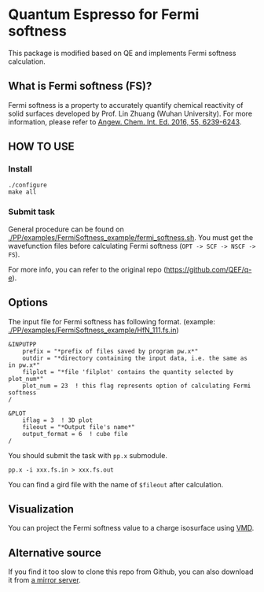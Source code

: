 # Quantum Espresso for Fermi softness

This package is modified based on QE and implements Fermi softness calculation.

## What is Fermi softness (FS)?

Fermi softness is a property to accurately quantify chemical reactivity of solid surfaces developed by Prof. Lin Zhuang (Wuhan University). For more information, please refer to [Angew. Chem. Int. Ed. 2016, 55, 6239-6243](https://doi.org/10.1002/anie.201601824).

## HOW TO USE

### Install

```Shell
./configure
make all
```

### Submit task

General procedure can be found on [./PP/examples/FermiSoftness_example/fermi_softness.sh](https://github.com/idocx/q-e/tree/master/PP/examples/FermiSoftness_example/fermi_softness.sh). You must get the wavefunction files before calculating Fermi softness (`OPT -> SCF -> NSCF -> FS`).

For more info, you can refer to the original repo (https://github.com/QEF/q-e).

## Options

The input file for Fermi softness has following format. (example: [./PP/examples/FermiSoftness_example/HfN_111.fs.in](https://github.com/idocx/q-e/tree/master/PP/examples/FermiSoftness_example/HfN_111.fs.in))

```Fortran
&INPUTPP
	prefix = "*prefix of files saved by program pw.x*"
	outdir = "*directory containing the input data, i.e. the same as in pw.x*"
	filplot = "*file 'filplot' contains the quantity selected by plot_num*"
	plot_num = 23  ! this flag represents option of calculating Fermi softness
/

&PLOT
	iflag = 3  ! 3D plot
	fileout = "*Output file's name*"
	output_format = 6  ! cube file
/
```

You should submit the task with `pp.x` submodule.
```Shell
pp.x -i xxx.fs.in > xxx.fs.out
```

You can find a gird file with the name of `$fileout` after calculation.

## Visualization

You can project the Fermi softness value to a charge isosurface using [VMD](https://www.ks.uiuc.edu/Research/vmd/).

## Alternative source

If you find it too slow to clone this repo from Github, you can also download it from [a mirror server](https://yuxingfei.com/src/qe.tar.gz).
